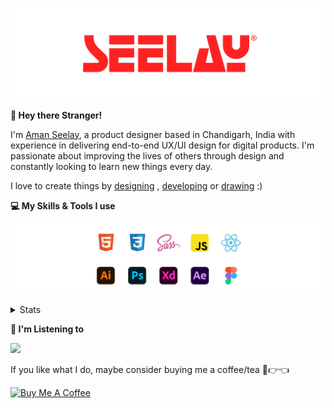 [![banner](./images/seelay.svg)](https://www.seelay.in)

**👋 Hey there Stranger!**

I'm [Aman Seelay](https://www.seelay.in), a product designer based in Chandigarh, India with experience in delivering end-to-end UX/UI design for digital products. I'm passionate about improving the lives of others through design and constantly looking to learn new things every day.

I love to create things by [designing](https://www.seelay.in/#work) , [developing](https://www.seelay.in/#projects) or [drawing](https://art.seelay.in) :)

**💻 My Skills & Tools I use**

[![banner](./images/skills&tools.svg)](https://www.seelay.in/about)

<details>
  <summary>Stats</summary>

---

<!--START_SECTION:waka-->
![Profile Views](http://img.shields.io/badge/Profile%20Views-2-blue)

**🐱 My GitHub Data** 

> 📦 513.3 kB Used in GitHub's Storage 
 > 
> 🏆 430 Contributions in the Year 2023
 > 
> 💼 Opted to Hire
 > 
> 📜 1 Public Repository 
 > 
> 🔑 46 Private Repository 
 > 
**I'm a Night 🦉** 

```text
🌞 Morning                290 commits         ████░░░░░░░░░░░░░░░░░░░░░   17.78 % 
🌆 Daytime                285 commits         ████░░░░░░░░░░░░░░░░░░░░░   17.47 % 
🌃 Evening                481 commits         ███████░░░░░░░░░░░░░░░░░░   29.49 % 
🌙 Night                  575 commits         █████████░░░░░░░░░░░░░░░░   35.25 % 
```
📅 **I'm Most Productive on Sunday** 

```text
Monday                   218 commits         ███░░░░░░░░░░░░░░░░░░░░░░   13.37 % 
Tuesday                  284 commits         ████░░░░░░░░░░░░░░░░░░░░░   17.41 % 
Wednesday                155 commits         ██░░░░░░░░░░░░░░░░░░░░░░░   09.50 % 
Thursday                 270 commits         ████░░░░░░░░░░░░░░░░░░░░░   16.55 % 
Friday                   183 commits         ███░░░░░░░░░░░░░░░░░░░░░░   11.22 % 
Saturday                 216 commits         ███░░░░░░░░░░░░░░░░░░░░░░   13.24 % 
Sunday                   305 commits         █████░░░░░░░░░░░░░░░░░░░░   18.70 % 
```


📊 **This Week I Spent My Time On** 

```text
🕑︎ Time Zone: Asia/Kolkata

💬 Programming Languages: 
JavaScript               3 hrs 53 mins       ██████████░░░░░░░░░░░░░░░   41.45 % 
JSON                     3 hrs 47 mins       ██████████░░░░░░░░░░░░░░░   40.25 % 
Other                    1 hr 17 mins        ███░░░░░░░░░░░░░░░░░░░░░░   13.70 % 
CSS                      22 mins             █░░░░░░░░░░░░░░░░░░░░░░░░   04.02 % 
XML                      3 mins              ░░░░░░░░░░░░░░░░░░░░░░░░░   00.55 % 

🔥 Editors: 
VS Code                  8 hrs 8 mins        ██████████████████████░░░   86.58 % 
Edge                     1 hr 15 mins        ███░░░░░░░░░░░░░░░░░░░░░░   13.42 % 

💻 Operating System: 
Windows                  9 hrs 24 mins       █████████████████████████   100.00 % 
```

**I Mostly Code in JavaScript** 

```text
JavaScript               33 repos            █████████████████░░░░░░░░   68.75 % 
TypeScript               12 repos            ██████░░░░░░░░░░░░░░░░░░░   25.00 % 
Java                     3 repos             ██░░░░░░░░░░░░░░░░░░░░░░░   06.25 % 
```




 Last Updated on 27/09/2023 06:39:02 UTC
<!--END_SECTION:waka-->

---

 </details>

**🎵 I'm Listening to**

<object data="https://now-play.vercel.app/api/generate?uid=7a17a86e-d6b7-43b5-8d9c-1d6dae42a779" >

  <img src="https://now-play.vercel.app/api/generate?uid=7a17a86e-d6b7-43b5-8d9c-1d6dae42a779" />

</object>

If you like what I do, maybe consider buying me a coffee/tea 🥺👉👈

<a href="https://www.buymeacoffee.com/seelay" target="_blank"><img src="https://cdn.buymeacoffee.com/buttons/v2/default-red.png" alt="Buy Me A Coffee" width="150" ></a>
